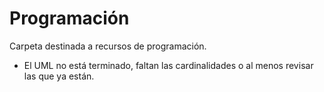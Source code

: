 # Programación
Carpeta destinada a recursos de programación.

 - El UML no está terminado, faltan las cardinalidades o al menos revisar las que ya están.
